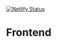 [![Netlify Status](https://api.netlify.com/api/v1/badges/43fa37b4-ef0e-472f-80d9-605583e2d773/deploy-status)](https://app.netlify.com/sites/pampispuzzle/deploys)

# Frontend
